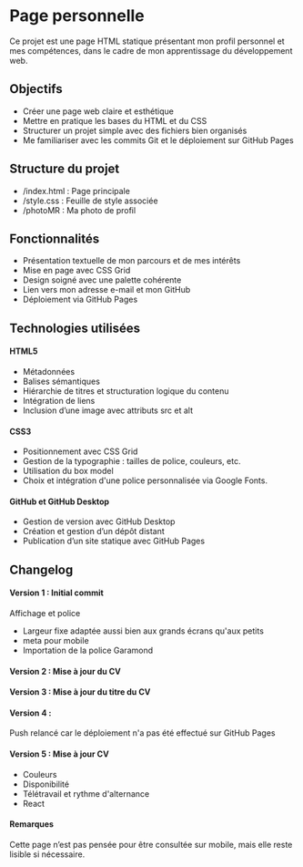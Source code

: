 # Page personnelle

Ce projet est une page HTML statique présentant mon profil personnel et mes compétences, dans le cadre de mon apprentissage du développement web.

## Objectifs
- Créer une page web claire et esthétique
- Mettre en pratique les bases du HTML et du CSS
- Structurer un projet simple avec des fichiers bien organisés
- Me familiariser avec les commits Git et le déploiement sur GitHub Pages

## Structure du projet
- /index.html : Page principale
- /style.css : Feuille de style associée
- /photoMR : Ma photo de profil

## Fonctionnalités
- Présentation textuelle de mon parcours et de mes intérêts
- Mise en page avec CSS Grid
- Design soigné avec une palette cohérente
- Lien vers mon adresse e-mail et mon GitHub
- Déploiement via GitHub Pages

## Technologies utilisées
#### HTML5
- Métadonnées
- Balises sémantiques
- Hiérarchie de titres et structuration logique du contenu
- Intégration de liens
- Inclusion d’une image avec attributs src et alt

#### CSS3
- Positionnement avec CSS Grid
- Gestion de la typographie : tailles de police, couleurs, etc.
- Utilisation du box model
- Choix et intégration d'une police personnalisée via Google Fonts.

#### GitHub et GitHub Desktop
- Gestion de version avec GitHub Desktop
- Création et gestion d’un dépôt distant
- Publication d’un site statique avec GitHub Pages

## Changelog
#### Version 1 : Initial commit
Affichage et police
- Largeur fixe adaptée aussi bien aux grands écrans qu'aux petits
- meta pour mobile
- Importation de la police Garamond

#### Version 2 : Mise à jour du CV

#### Version 3 : Mise à jour du titre du CV

#### Version 4 : 
Push relancé car le déploiement n'a pas été effectué sur GitHub Pages

#### Version 5 : Mise à jour CV
- Couleurs
- Disponibilité
- Télétravail et rythme d'alternance
- React

#### Remarques
Cette page n’est pas pensée pour être consultée sur mobile, mais elle reste lisible si nécessaire.